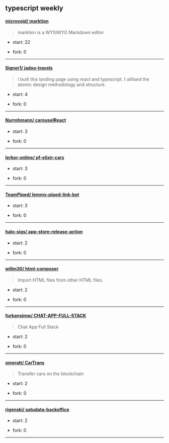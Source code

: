 ## typescript weekly

#### [microvoid/ marktion](https://github.com/microvoid/marktion)
>  marktion is a WYSIWYG Markdown editor
+ start: 22
+ fork: 0
---
#### [Signor1/ jadoo-travels](https://github.com/Signor1/jadoo-travels)
>  I built this landing page using react and typescript. I utilised the atomic design methodology and structure.
+ start: 4
+ fork: 0
---
#### [Nurrohmann/ carouselReact](https://github.com/Nurrohmann/carouselReact)
>  
+ start: 3
+ fork: 0
---
#### [lerkor-online/ pf-elixir-cars](https://github.com/lerkor-online/pf-elixir-cars)
>  
+ start: 3
+ fork: 0
---
#### [TeamPiped/ lemmy-piped-link-bot](https://github.com/TeamPiped/lemmy-piped-link-bot)
>  
+ start: 3
+ fork: 0
---
#### [halo-sigs/ app-store-release-action](https://github.com/halo-sigs/app-store-release-action)
>  
+ start: 2
+ fork: 0
---
#### [willm30/ html-composer](https://github.com/willm30/html-composer)
>  Import HTML files from other HTML files.
+ start: 2
+ fork: 0
---
#### [furkansimw/ CHAT-APP-FULL-STACK](https://github.com/furkansimw/CHAT-APP-FULL-STACK)
>  Chat App Full Stack
+ start: 2
+ fork: 0
---
#### [omeratt/ CarTrans](https://github.com/omeratt/CarTrans)
>  Transfer cars on the blockchain
+ start: 2
+ fork: 0
---
#### [rigenski/ satudata-backoffice](https://github.com/rigenski/satudata-backoffice)
>  
+ start: 2
+ fork: 0
---